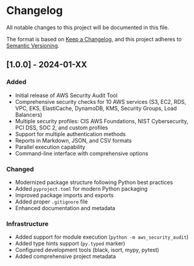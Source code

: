 # Changelog

All notable changes to this project will be documented in this file.

The format is based on [Keep a Changelog](https://keepachangelog.com/en/1.0.0/),
and this project adheres to [Semantic Versioning](https://semver.org/spec/v2.0.0.html).

## [1.0.0] - 2024-01-XX

### Added
- Initial release of AWS Security Audit Tool
- Comprehensive security checks for 10 AWS services (S3, EC2, RDS, VPC, EKS, ElastiCache, DynamoDB, KMS, Security Groups, Load Balancers)
- Multiple security profiles: CIS AWS Foundations, NIST Cybersecurity, PCI DSS, SOC 2, and custom profiles
- Support for multiple authentication methods
- Reports in Markdown, JSON, and CSV formats
- Parallel execution capability
- Command-line interface with comprehensive options

### Changed
- Modernized package structure following Python best practices
- Added `pyproject.toml` for modern Python packaging
- Improved package imports and exports
- Added proper `.gitignore` file
- Enhanced documentation and metadata

### Infrastructure
- Added support for module execution (`python -m aws_security_audit`)
- Added type hints support (`py.typed` marker)
- Configured development tools (black, isort, mypy, pytest)
- Added comprehensive project metadata 